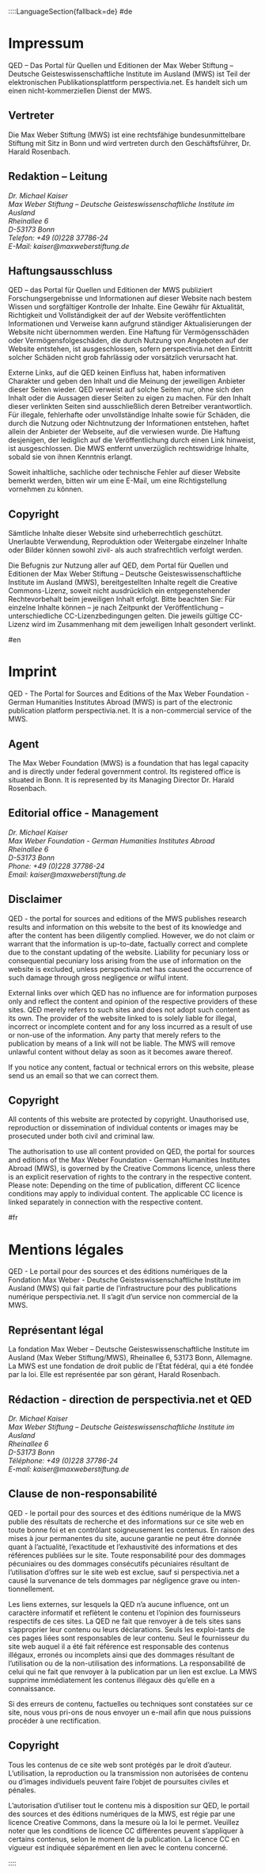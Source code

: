 ::::LanguageSection{fallback=de}
#de
<!-- de -------------------------------------------------------------------- -->
# Impressum
<!-- Stand: 11.05.2024 -->

QED – Das Portal für Quellen und Editionen der Max Weber Stiftung – Deutsche Geisteswissenschaftliche Institute im Ausland (MWS) ist Teil der elektronischen Publikationsplattform perspectivia.net. Es handelt sich um einen nicht-kommerziellen Dienst der MWS.

## Vertreter

Die Max Weber Stiftung (MWS) ist eine rechtsfähige bundesunmittelbare Stiftung mit Sitz in Bonn und wird vertreten durch den Geschäftsführer, Dr. Harald Rosenbach.


## Redaktion – Leitung
<address>
Dr. Michael Kaiser<br>
Max Weber Stiftung – Deutsche Geisteswissenschaftliche Institute im Ausland<br>
Rheinallee 6<br>
D-53173 Bonn<br>
Telefon: +49 (0)228 37786-24<br>
E-Mail: kaiser@maxweberstiftung.de<br>
</address>

## Haftungsausschluss
QED – das Portal für Quellen und Editionen der MWS publiziert Forschungsergebnisse und Informationen auf dieser Website nach bestem Wissen und sorgfältiger Kontrolle der Inhalte. Eine Gewähr für Aktualität, Richtigkeit und Vollständigkeit der auf der Website veröffentlichten Informationen und Verweise kann aufgrund ständiger Aktualisierungen der Website nicht übernommen werden. Eine Haftung für Vermögensschäden oder Vermögensfolgeschäden, die durch Nutzung von Angeboten auf der Website entstehen, ist ausgeschlossen, sofern perspectivia.net den Eintritt solcher Schäden nicht grob fahrlässig oder vorsätzlich verursacht hat.

Externe Links, auf die QED keinen Einfluss hat, haben informativen Charakter und geben den Inhalt und die Meinung der jeweiligen Anbieter dieser Seiten wieder. QED verweist auf solche Seiten nur, ohne sich den Inhalt oder die Aussagen dieser Seiten zu eigen zu machen. Für den Inhalt dieser verlinkten Seiten sind ausschließlich deren Betreiber verantwortlich. Für illegale, fehlerhafte oder unvollständige Inhalte sowie für Schäden, die durch die Nutzung oder Nichtnutzung der Informationen entstehen, haftet allein der Anbieter der Webseite, auf die verwiesen wurde. Die Haftung desjenigen, der lediglich auf die Veröffentlichung durch einen Link hinweist, ist ausgeschlossen. Die MWS entfernt unverzüglich rechtswidrige Inhalte, sobald sie von ihnen Kenntnis erlangt.

Soweit inhaltliche, sachliche oder technische Fehler auf dieser Website bemerkt werden, bitten wir um eine E-Mail, um eine Richtigstellung vornehmen zu können.

## Copyright
Sämtliche Inhalte dieser Website sind urheberrechtlich geschützt. Unerlaubte Verwendung, Reproduktion oder Weitergabe einzelner Inhalte oder Bilder können sowohl zivil- als auch strafrechtlich verfolgt werden.

Die Befugnis zur Nutzung aller auf QED, dem Portal für Quellen und Editionen der Max Weber Stiftung – Deutsche Geisteswissenschaftliche Institute im Ausland (MWS), bereitgestellten Inhalte regelt die Creative Commons-Lizenz, soweit nicht ausdrücklich ein entgegenstehender Rechtevorbehalt beim jeweiligen Inhalt erfolgt. Bitte beachten Sie: Für einzelne Inhalte können – je nach Zeitpunkt der Veröffentlichung – unterschiedliche CC-Lizenzbedingungen gelten. Die jeweils gültige CC-Lizenz wird im Zusammenhang mit dem jeweiligen Inhalt gesondert verlinkt.

#en
<!-- en -------------------------------------------------------------------- -->
# Imprint
<!-- Stand: 11.05.2024 -->

QED - The Portal for Sources and Editions of the Max Weber Foundation - German Humanities Institutes Abroad (MWS) is part of the electronic publication platform perspectivia.net. It is a non-commercial service of the MWS.

## Agent
The Max Weber Foundation (MWS) is a foundation that has legal capacity and is directly under federal government control. Its registered office is situated in Bonn. It is represented by its Managing Director Dr. Harald Rosenbach.


## Editorial office - Management
<address>
Dr. Michael Kaiser<br>
Max Weber Foundation - German Humanities Institutes Abroad<br>
Rheinallee 6<br>
D-53173 Bonn<br>
Phone: +49 (0)228 37786-24<br>
Email: kaiser@maxweberstiftung.de<br>
</address>

## Disclaimer
QED - the portal for sources and editions of the MWS publishes research results and information on this website to the best of its knowledge and after the content has been diligently complied. However, we do not claim or warrant that the information is up-to-date, factually correct and complete due to the constant updating of the website. Liability for pecuniary loss or consequential pecuniary loss arising from the use of information on the website is excluded, unless perspectivia.net has caused the occurrence of such damage through gross negligence or wilful intent.

External links over which QED has no influence are for information purposes only and reflect the content and opinion of the respective providers of these sites. QED merely refers to such sites and does not adopt such content as its own. The provider of the website linked to is solely liable for illegal, incorrect or incomplete content and for any loss incurred as a result of use or non-use of the information. Any party that merely refers to the publication by means of a link will not be liable. The MWS will remove unlawful content without delay as soon as it becomes aware thereof.

If you notice any content, factual or technical errors on this website, please send us an email so that we can correct them.

## Copyright
All contents of this website are protected by copyright. Unauthorised use, reproduction or dissemination of individual contents or images may be prosecuted under both civil and criminal law.

The authorisation to use all content provided on QED, the portal for sources and editions of the Max Weber Foundation - German Humanities Institutes Abroad (MWS), is governed by the Creative Commons licence, unless there is an explicit reservation of rights to the contrary in the respective content. Please note: Depending on the time of publication, different CC licence conditions may apply to individual content. The applicable CC licence is linked separately in connection with the respective content.

#fr
<!-- fr -------------------------------------------------------------------- -->
# Mentions légales
<!-- Stand: 14.08.2024 -->

QED - Le portail pour des sources et des éditions numériques de la Fondation Max Weber - Deutsche Geisteswissenschaftliche Institute im Ausland (MWS) qui fait partie de l’infrastructure pour des publications numérique perspectivia.net. Il s’agit d’un service non commercial de la MWS.

## Représentant légal

La fondation Max Weber – Deutsche Geisteswissenschaftliche Institute im Ausland (Max Weber Stiftung/MWS), Rheinallee 6, 53173 Bonn, Allemagne. La MWS est une fondation de droit public de l’État fédéral, qui a été fondée par la loi. Elle est représentée par son gérant, Harald Rosenbach.


## Rédaction - direction de perspectivia.net et QED
<address>
Dr. Michael Kaiser<br>
Max Weber Stiftung – Deutsche Geisteswissenschaftliche Institute im Ausland<br>
Rheinallee 6<br>
D-53173 Bonn<br>
Téléphone: +49 (0)228 37786-24<br>
E-mail: kaiser@maxweberstiftung.de<br>
</address>

## Clause de non-responsabilité
QED - le portail pour des sources et des éditions numérique de la MWS publie des résultats de recherche et des informations sur ce site web en toute bonne foi et en contrôlant soigneusement les contenus. En raison des mises à jour permanentes du site, aucune garantie ne peut être donnée quant à l’actualité, l’exactitude et l’exhaustivité des informations et des références publiées sur le site. Toute responsabilité pour des dommages pécuniaires ou des dommages consécutifs pécuniaires résultant de l’utilisation d’offres sur le site web est exclue, sauf si perspectivia.net a causé la survenance de tels dommages par négligence grave ou inten-tionnellement.

Les liens externes, sur lesquels la QED n’a aucune influence, ont un caractère informatif et reflètent le contenu et l’opinion des fournisseurs respectifs de ces sites. La QED ne fait que renvoyer à de tels sites sans s’approprier leur contenu ou leurs déclarations. Seuls les exploi-tants de ces pages liées sont responsables de leur contenu. Seul le fournisseur du site web auquel il a été fait référence est responsable des contenus illégaux, erronés ou incomplets ainsi que des dommages résultant de l’utilisation ou de la non-utilisation des informations. La responsabilité de celui qui ne fait que renvoyer à la publication par un lien est exclue. La MWS supprime immédiatement les contenus illégaux dès qu’elle en a connaissance.

Si des erreurs de contenu, factuelles ou techniques sont constatées sur ce site, nous vous pri-ons de nous envoyer un e-mail afin que nous puissions procéder à une rectification.

## Copyright
Tous les contenus de ce site web sont protégés par le droit d’auteur. L’utilisation, la reproduction ou la transmission non autorisées de contenu ou d’images individuels peuvent faire l’objet de poursuites civiles et pénales.

L’autorisation d’utiliser tout le contenu mis à disposition sur QED, le portail des sources et des éditions numériques de la MWS, est régie par une licence Creative Commons, dans la mesure où la loi le permet. Veuillez noter que les conditions de licence CC différentes peuvent s’appliquer à certains contenus, selon le moment de la publication. La licence CC en vigueur est indiquée séparément en lien avec le contenu concerné.

::::